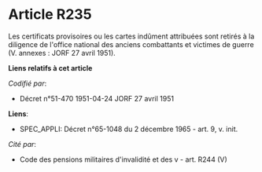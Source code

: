 # Article R235

Les certificats provisoires ou les cartes indûment attribuées sont retirés à la diligence de l'office national des anciens
combattants et victimes de guerre (V. annexes : JORF 27 avril 1951).

**Liens relatifs à cet article**

_Codifié par_:

  - Décret n°51-470 1951-04-24 JORF 27 avril 1951

**Liens**:

  - SPEC_APPLI: Décret n°65-1048 du 2 décembre 1965 - art. 9, v. init.

_Cité par_:

  - Code des pensions militaires d'invalidité et des v - art. R244 (V)
